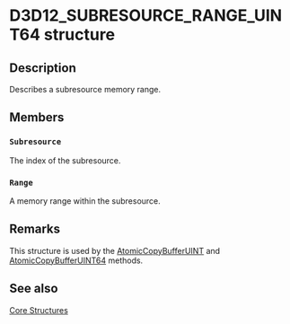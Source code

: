 # D3D12_SUBRESOURCE_RANGE_UINT64 structure

## Description

Describes a subresource memory range.

## Members

### `Subresource`

The index of the subresource.

### `Range`

A memory range within the subresource.

## Remarks

This structure is used by the [AtomicCopyBufferUINT](https://learn.microsoft.com/windows/desktop/api/d3d12/nf-d3d12-id3d12graphicscommandlist1-atomiccopybufferuint) and [AtomicCopyBufferUINT64](https://learn.microsoft.com/windows/desktop/api/d3d12/nf-d3d12-id3d12graphicscommandlist1-atomiccopybufferuint64) methods.

## See also

[Core Structures](https://learn.microsoft.com/windows/desktop/direct3d12/direct3d-12-structures)